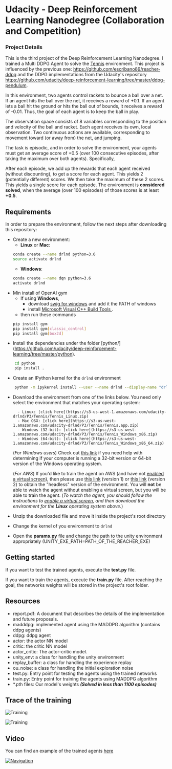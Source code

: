 # Udacity - Deep Reinforcement Learning Nanodegree (Collaboration and Competition)

### Project Details

This is the third project of the Deep Reinforcement Learning Nanodegree. I trained a Multi DDPG Agent to solve the [Tennis](https://github.com/Unity-Technologies/ml-agents/blob/master/docs/Learning-Environment-Examples.md#Tennis) environment.  This project is influenced by the previous one: https://github.com/escribano89/reacher-ddpg and the DDPG implementations from the Udacity's repository https://github.com/udacity/deep-reinforcement-learning/tree/master/ddpg-pendulum.

In this environment, two agents control rackets to bounce a ball over a net. If an agent hits the ball over the net, it receives a reward of +0.1. If an agent lets a ball hit the ground or hits the ball out of bounds, it receives a reward of -0.01. Thus, the goal of each agent is to keep the ball in play.

The observation space consists of 8 variables corresponding to the position and velocity of the ball and racket. Each agent receives its own, local observation. Two continuous actions are available, corresponding to movement toward (or away from) the net, and jumping.

The task is episodic, and in order to solve the environment, your agents must get an average score of +0.5 (over 100 consecutive episodes, after taking the maximum over both agents). Specifically,

After each episode, we add up the rewards that each agent received (without discounting), to get a score for each agent. This yields 2 (potentially different) scores. We then take the maximum of these 2 scores.
This yields a single score for each episode.
The environment is **considered solved**, when the average (over 100 episodes) of those scores is at least **+0.5**.

## Requirements
In order to prepare the environment, follow the next steps after downloading this repository:
* Create a new environment:
	* __Linux__ or __Mac__: 
	```bash
	conda create --name drlnd python=3.6
	source activate drlnd
	```
	* __Windows__: 
	```bash
	conda create --name dqn python=3.6 
	activate drlnd
	```
* Min install of OpenAI gym
	* If using __Windows__, 
		* download [swig for windows](http://www.swig.org/Doc1.3/Windows.html) and add it the PATH of windows
		* install [ Microsoft Visual C++ Build Tools ](https://visualstudio.microsoft.com/es/downloads/).
	* then run these commands
	```bash
	pip install gym
	pip install gym[classic_control]
	pip install gym[box2d]
	```
* Install the dependencies under the folder [python/] (https://github.com/udacity/deep-reinforcement-learning/tree/master/python).
```bash
	cd python
	pip install .
```
* Create an IPython kernel for the `drlnd` environment
```bash
	python -m ipykernel install --user --name drlnd --display-name "drlnd"
```

* Download the environment from one of the links below.  You need only select the environment that matches your operating system:

        - Linux: [click here](https://s3-us-west-1.amazonaws.com/udacity-drlnd/P3/Tennis/Tennis_Linux.zip)
        - Mac OSX: [click here](https://s3-us-west-1.amazonaws.com/udacity-drlnd/P3/Tennis/Tennis.app.zip)
        - Windows (32-bit): [click here](https://s3-us-west-1.amazonaws.com/udacity-drlnd/P3/Tennis/Tennis_Windows_x86.zip)
        - Windows (64-bit): [click here](https://s3-us-west-1.amazonaws.com/udacity-drlnd/P3/Tennis/Tennis_Windows_x86_64.zip)

    (_For Windows users_) Check out [this link](https://support.microsoft.com/en-us/help/827218/how-to-determine-whether-a-computer-is-running-a-32-bit-version-or-64) if you need help with determining if your computer is running a 32-bit version or 64-bit version of the Windows operating system.

    (_For AWS_) If you'd like to train the agent on AWS (and have not [enabled a virtual screen](https://github.com/Unity-Technologies/ml-agents/blob/master/docs/Training-on-Amazon-Web-Service.md)), then please use [this link](https://s3-us-west-1.amazonaws.com/udacity-drlnd/P2/Reacher/one_agent/Reacher_Linux_NoVis.zip) (version 1) or [this link](https://s3-us-west-1.amazonaws.com/udacity-drlnd/P2/Reacher/Reacher_Linux_NoVis.zip) (version 2) to obtain the "headless" version of the environment.  You will **not** be able to watch the agent without enabling a virtual screen, but you will be able to train the agent.  (_To watch the agent, you should follow the instructions to [enable a virtual screen](https://github.com/Unity-Technologies/ml-agents/blob/master/docs/Training-on-Amazon-Web-Service.md), and then download the environment for the **Linux** operating system above._)

* Unzip the downloaded file and move it inside the project's root directory
* Change the kernel of you environment to `drlnd`
* Open the **params.py** file and change the path to the unity environment appropriately (UNITY_EXE_PATH=PATH_OF_THE_REACHER_EXE)

## Getting started

If you want to test the trained agents, execute the **test.py** file. 

If you want to train the agents, execute the **train.py** file. After reaching the goal, the networks weights will be stored in the project's root folder.


## Resources

* report.pdf: A document that describes the details of the implementation and future proposals.
* madddpg: implemented agent using the MADDPG algorithm (contains ddpg agents)
* ddpg: ddpg agent
* actor: the actor NN model
* critic: the critic NN model
* actor_critic: The actor-critic model.
* unity_env: a class for handling the unity environment
* replay_buffer: a class for handling the experience replay
* ou_noise: a class for handling the initial exploration noise
* test.py: Entry point for testing the agents using the trained networks
* train.py: Entry point for training the agents using MADDPG algorithm
* *.pth files: Our model's weights ***(Solved in less than 1100 episodes)***

## Trace of the training

![Training](https://github.com/escribano89/reacher-ddpg/blob/main/score.PNG)

![Training](https://github.com/escribano89/reacher-ddpg/blob/main/trace.PNG)

## Video

You can find an example of the trained agents [here](https://youtu.be/ii6CPP9cpIM)

[![Navigation](https://img.youtube.com/vi/ii6CPP9cpIM/0.jpg)](https://youtu.be/ii6CPP9cpIM)
